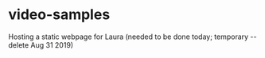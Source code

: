 # video-samples
Hosting a static webpage for Laura (needed to be done today; temporary -- delete Aug 31 2019)
